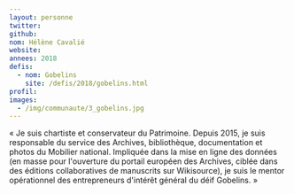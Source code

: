 ```yaml
---
layout: personne
twitter: 
github: 
nom: Hélène Cavalié
website:
annees: 2018
defis: 
  - nom: Gobelins
    site: /defis/2018/gobelins.html
profil: 
images:
  - /img/communaute/3_gobelins.jpg
---
```


« Je suis chartiste et conservateur du Patrimoine. Depuis
2015, je suis responsable du service des Archives, bibliothèque,
documentation et photos du Mobilier national. Impliquée dans la mise
en ligne des données (en masse pour l'ouverture du portail européen
des Archives, ciblée dans des éditions collaboratives de manuscrits
sur Wikisource), je suis le mentor opérationnel des entrepreneurs 
d'intérêt général du déif Gobelins. »

